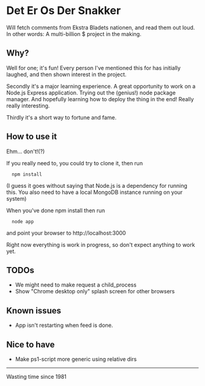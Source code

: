 # Det Er Os Der Snakker

Will fetch comments from Ekstra Bladets nationen, and read them out loud. In other words: A multi-billion $ project in the making.

## Why?

Well for one; it's fun! Every person I've mentioned this for has initially laughed, and then shown interest in the project.

Secondly it's a major learning experience. A great opportunity to work on a Node.js Express application. Trying out the (genius!) node package manager. And hopefully learning how to deploy the thing in the end! Really really interesting.

Thirdly it's a short way to fortune and fame.

## How to use it

Ehm... don't!(?)

If you really need to, you could try to clone it, then run

      npm install 

(I guess it goes without saying that Node.js is a dependency for running this. You also need to have a local MongoDB instance running on your system)

When you've done npm install then run

	  node app

and point your browser to http://localhost:3000

Right now everything is work in progress, so don't expect anything to work yet.

## TODOs

  * We might need to make request a child_process
  * Show "Chrome desktop only" splash screen for other browsers

## Known issues

  * App isn't restarting when feed is done.

## Nice to have

  * Make ps1-script more generic using relative dirs

---
Wasting time since 1981